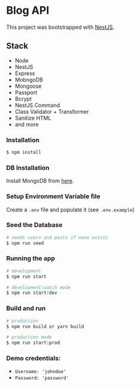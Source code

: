 # Blog API

This project was bootstrapped with [NestJS]("http://nestjs.com/).

## Stack

- Node
- NestJS
- Express
- MobngoDB
- Mongoose
- Passport
- Bcrypt
- NestJS Command
- Class Validator + Transformer
- Sanitize HTML
- and more

### Installation

```bash
$ npm install
```

### DB Installation

Install MongoDB from [here]("https://www.mongodb.com/try/download/").

### Setup Environment Variable file

Create a `.env` file and populate it (see `.env.example`)

### Seed the Database

```bash
# seeds users and posts if none exists
$ npm run seed
```

### Running the app

```bash
# development
$ npm run start

# development:watch mode
$ npm run start:dev

```

### Build and run

```bash
# production
$ npm run build or yarn build

# production mode
$ npm run start:prod
```

### Demo credentials:

- `Username: 'johndoe'`
- `Password: 'password'`
